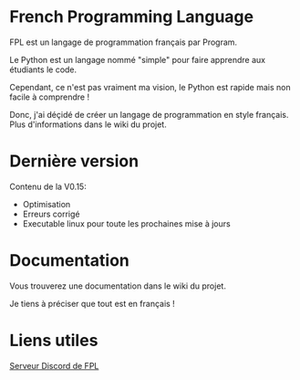 # French Programming Language

FPL est un langage de programmation français par Program.


Le Python est un langage nommé "simple" pour faire apprendre aux étudiants le code.

Cependant, ce n'est pas vraiment ma vision, le Python est rapide mais non facile à comprendre !

Donc, j'ai déçidé de créer un langage de programmation en style français. Plus d'informations dans le wiki du projet.


# Dernière version

Contenu de la V0.15: 

* Optimisation
* Erreurs corrigé
* Executable linux pour toute les prochaines mise à jours


# Documentation

Vous trouverez une documentation dans le wiki du projet.

Je tiens à préciser que tout est en français !


# Liens utiles

[Serveur Discord de FPL](https://discord.gg/CkFFgXuKwj)
